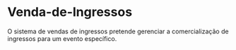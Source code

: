 # Venda-de-Ingressos
O sistema de vendas de ingressos pretende gerenciar a comercialização de ingressos para um evento específico.
